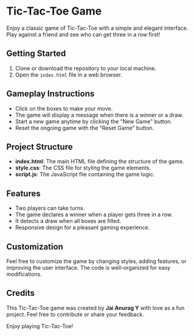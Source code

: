 # Tic-Tac-Toe Game

Enjoy a classic game of Tic-Tac-Toe with a simple and elegant interface. Play against a friend and see who can get three in a row first!

## Getting Started

1. Clone or download the repository to your local machine.
2. Open the `index.html` file in a web browser.

## Gameplay Instructions

- Click on the boxes to make your move.
- The game will display a message when there is a winner or a draw.
- Start a new game anytime by clicking the "New Game" button.
- Reset the ongoing game with the "Reset Game" button.

## Project Structure

- **index.html**: The main HTML file defining the structure of the game.
- **style.css**: The CSS file for styling the game elements.
- **script.js**: The JavaScript file containing the game logic.

## Features

- Two players can take turns.
- The game declares a winner when a player gets three in a row.
- It detects a draw when all boxes are filled.
- Responsive design for a pleasant gaming experience.

## Customization

Feel free to customize the game by changing styles, adding features, or improving the user interface. The code is well-organized for easy modifications.

## Credits

This Tic-Tac-Toe game was created by **Jai Anurag Y** with love as a fun project. Feel free to contribute or share your feedback.

Enjoy playing Tic-Tac-Toe!
